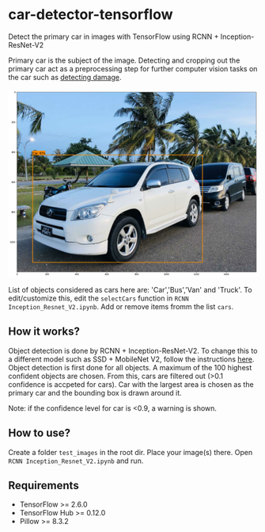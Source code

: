 # car-detector-tensorflow
Detect the primary car in images with TensorFlow using RCNN + Inception-ResNet-V2

Primary car is the subject of the image. Detecting and cropping out the primary car act as a preprocessing step for further computer vision tasks on the car such as [detecting damage](https://github.com/politecat314/car-damage-detection-peltarion).
<br><br><img src="https://github.com/politecat314/car-detector-tensorflow/blob/master/demo.png" width="600"><br>

List of objects considered as cars here are: 'Car','Bus','Van' and 'Truck'. To edit/customize this, edit the `selectCars` function in `RCNN Inception_Resnet_V2.ipynb`. Add or remove items fromm the list `cars`.

## How it works?
Object detection is done by RCNN + Inception-ResNet-V2. To change this to a different model such as SSD + MobileNet V2, follow the instructions [here](https://www.tensorflow.org/hub/tutorials/object_detection).
Object detection is first done for all objects. A maximum of the 100 highest confident objects are chosen. From this, cars are filtered out (>0.1 confidence is accpeted for cars). Car with the largest area is chosen as the primary car and the bounding box is drawn around it.

Note: if the confidence level for car is <0.9, a warning is shown.


## How to use?
Create a folder `test_images` in the root dir. Place your image(s) there. Open `RCNN Inception_Resnet_V2.ipynb` and run.

## Requirements
* TensorFlow >= 2.6.0
* TensorFlow Hub >= 0.12.0
* Pillow >= 8.3.2
